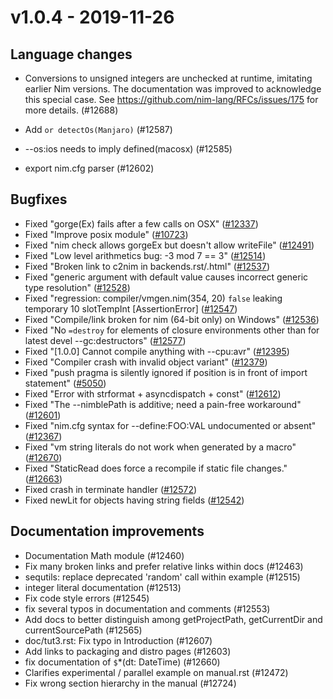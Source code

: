 # v1.0.4 - 2019-11-26



## Language changes

- Conversions to unsigned integers are unchecked at runtime, imitating earlier Nim
  versions. The documentation was improved to acknowledge this special case.
  See https://github.com/nim-lang/RFCs/issues/175 for more details. (#12688)

- Add `or detectOs(Manjaro)` (#12587)

- --os:ios needs to imply defined(macosx) (#12585)

- export nim.cfg parser (#12602)



## Bugfixes

- Fixed "gorge(Ex) fails after a few calls on OSX"
  ([#12337](https://github.com/nim-lang/Nim/issues/12337))
- Fixed "Improve posix module"
  ([#10723](https://github.com/nim-lang/Nim/issues/10723))
- Fixed "nim check allows gorgeEx but doesn't allow writeFile"
  ([#12491](https://github.com/nim-lang/Nim/issues/12491))
- Fixed "Low level arithmetics bug: -3 mod 7 == 3"
  ([#12514](https://github.com/nim-lang/Nim/issues/12514))
- Fixed "Broken link to c2nim in backends.rst/.html"
  ([#12537](https://github.com/nim-lang/Nim/issues/12537))
- Fixed "generic argument with default value causes incorrect generic type resolution"
  ([#12528](https://github.com/nim-lang/Nim/issues/12528))
- Fixed "regression: compiler/vmgen.nim(354, 20) `false` leaking temporary 10 slotTempInt [AssertionError]
  ([#12547](https://github.com/nim-lang/Nim/issues/12547))
- Fixed "Compile/link broken for nim (64-bit only) on Windows"
  ([#12536](https://github.com/nim-lang/Nim/issues/12536))
- Fixed "No `=destroy` for elements of closure environments other than for latest devel --gc:destructors"
  ([#12577](https://github.com/nim-lang/Nim/issues/12577))
- Fixed "[1.0.0] Cannot compile anything with --cpu:avr"
  ([#12395](https://github.com/nim-lang/Nim/issues/12395))
- Fixed "Compiler crash with invalid object variant"
  ([#12379](https://github.com/nim-lang/Nim/issues/12379))
- Fixed "push pragma is silently ignored if position is in front of import statement"
  ([#5050](https://github.com/nim-lang/Nim/issues/5050))
- Fixed "Error with strformat + asyncdispatch + const"
  ([#12612](https://github.com/nim-lang/Nim/issues/12612))
- Fixed "The --nimblePath is additive; need a pain-free workaround"
  ([#12601](https://github.com/nim-lang/Nim/issues/12601))
- Fixed "nim.cfg syntax for --define:FOO:VAL undocumented or absent"
  ([#12367](https://github.com/nim-lang/Nim/issues/12367))
- Fixed "vm string literals do not work when generated by a macro"
  ([#12670](https://github.com/nim-lang/Nim/issues/12670))
- Fixed "StaticRead does force a recompile if static file changes."
  ([#12663](https://github.com/nim-lang/Nim/issues/12663))
- Fixed crash in terminate handler
  ([#12572](https://github.com/nim-lang/Nim/pull/12572))
- Fixed newLit for objects having string fields
  ([#12542](https://github.com/nim-lang/Nim/pull/12542))



## Documentation improvements

- Documentation Math module (#12460)
- Fix many broken links and prefer relative links within docs (#12463)
- sequtils: replace deprecated 'random' call within example (#12515)
- integer literal documentation (#12513)
- Fix code style errors (#12545)
- fix several typos in documentation and comments (#12553)
- Add docs to better distinguish among getProjectPath, getCurrentDir and currentSourcePath (#12565)
- doc/tut3.rst: Fix typo in Introduction (#12607)
- Add links to packaging and distro pages (#12603)
- fix documentation of `$`\*(dt: DateTime) (#12660)
- Clarifies experimental / parallel example on manual.rst (#12472)
- Fix wrong section hierarchy in the manual (#12724)
